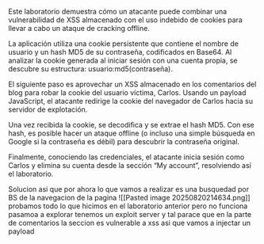 Este laboratorio demuestra cómo un atacante puede combinar una vulnerabilidad de XSS almacenado con el uso indebido de cookies para llevar a cabo un ataque de cracking offline.

La aplicación utiliza una cookie persistente que contiene el nombre de usuario y un hash MD5 de su contraseña, codificados en Base64. Al analizar la cookie generada al iniciar sesión con una cuenta propia, se descubre su estructura: usuario:md5(contraseña).

El siguiente paso es aprovechar un XSS almacenado en los comentarios del blog para robar la cookie del usuario víctima, Carlos. Usando un payload JavaScript, el atacante redirige la cookie del navegador de Carlos hacia su servidor de explotación.

Una vez recibida la cookie, se decodifica y se extrae el hash MD5. Con ese hash, es posible hacer un ataque offline (o incluso una simple búsqueda en Google si la contraseña es débil) para descubrir la contraseña original.

Finalmente, conociendo las credenciales, el atacante inicia sesión como Carlos y elimina su cuenta desde la sección “My account”, resolviendo así el laboratorio.

Solucion
asi que por ahora lo que vamos a realizar es una busquedad por BS de la navegacion de la pagina
![[Pasted image 20250820214634.png]]
probamos todo lo que hicimos en el laboratorio anterior pero no funciona pasamoa a explorar tenemos  un exploit server y tal parace que en la parte de comentarios la seccion es vulnerable a xss asi que vamos a injectar un payload
